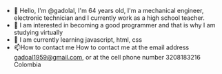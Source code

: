 - 👋 Hello, I'm @gadolal, I'm 64 years old, I'm a mechanical engineer, electronic technician and I currently work as a high school teacher.
- 👀 I am interested in becoming a good programmer and that is why I am studying virtually
- 🌱 I am currently learning javascript, html, css 
- 📫How to contact me How to contact me
 at the email address gadoal1959@gmail.com, or at the cell phone number 3208183216 Colombia
<!---
gadolal/gadolal is a ✨ special ✨ repository because its `README.md` (this file) appears on your GitHub profile.
You can click the Preview link to take a look at your changes.
--->
